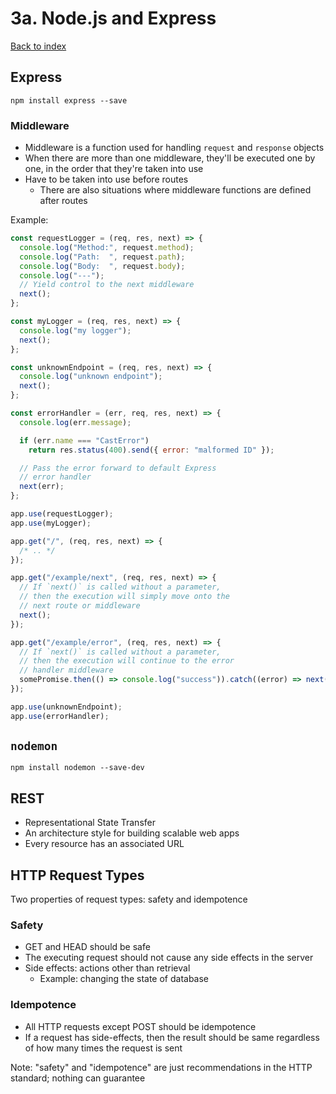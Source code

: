 # 3a. Node.js and Express

[Back to index](../README.md)

## Express

```shell
npm install express --save
```

### Middleware

- Middleware is a function used for handling `request` and `response` objects
- When there are more than one middleware, they'll be executed one by one, in the order that they're taken into use
- Have to be taken into use before routes
  - There are also situations where middleware functions are defined after routes

Example:

```js
const requestLogger = (req, res, next) => {
  console.log("Method:", request.method);
  console.log("Path:  ", request.path);
  console.log("Body:  ", request.body);
  console.log("---");
  // Yield control to the next middleware
  next();
};

const myLogger = (req, res, next) => {
  console.log("my logger");
  next();
};

const unknownEndpoint = (req, res, next) => {
  console.log("unknown endpoint");
  next();
};

const errorHandler = (err, req, res, next) => {
  console.log(err.message);

  if (err.name === "CastError")
    return res.status(400).send({ error: "malformed ID" });

  // Pass the error forward to default Express
  // error handler
  next(err);
};
```

```js
app.use(requestLogger);
app.use(myLogger);

app.get("/", (req, res, next) => {
  /* .. */
});

app.get("/example/next", (req, res, next) => {
  // If `next()` is called without a parameter,
  // then the execution will simply move onto the
  // next route or middleware
  next();
});

app.get("/example/error", (req, res, next) => {
  // If `next()` is called without a parameter,
  // then the execution will continue to the error
  // handler middleware
  somePromise.then(() => console.log("success")).catch((error) => next(error));
});

app.use(unknownEndpoint);
app.use(errorHandler);
```

## `nodemon`

```shell
npm install nodemon --save-dev
```

## REST

- Representational State Transfer
- An architecture style for building scalable web apps
- Every resource has an associated URL

## HTTP Request Types

Two properties of request types: safety and idempotence

### Safety

- GET and HEAD should be safe
- The executing request should not cause any side effects in the server
- Side effects: actions other than retrieval
  - Example: changing the state of database

### Idempotence

- All HTTP requests except POST should be idempotence
- If a request has side-effects, then the result should be same regardless of how many times the request is sent

Note: "safety" and "idempotence" are just recommendations in the HTTP standard; nothing can guarantee

<!-->
